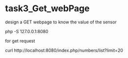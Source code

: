 # task3_Get_webPage

design a GET webpage to know the value of the sensor 

php -S 127.0.0.1:8080


for get request

curl  http://localhost:8080/index.php/numbers/list\?limit\=20  
